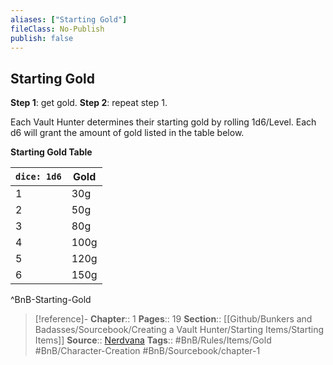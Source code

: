 ```yaml
---
aliases: ["Starting Gold"]
fileClass: No-Publish
publish: false
---
```


## Starting Gold

**Step 1**: get gold.
**Step 2**: repeat step 1.

Each Vault Hunter determines their starting gold by rolling 1d6/Level. Each d6 will grant the amount of gold listed in the table below.

**Starting Gold Table**

| `dice: 1d6` | Gold |
| ----------- | ---- |
| 1           | 30g  |
| 2           | 50g  |
| 3           | 80g  |
| 4           | 100g |
| 5           | 120g |
| 6           | 150g |
^BnB-Starting-Gold

> [!reference]- 
> **Chapter**:: 1
> **Pages**:: 19
> **Section**:: [[Github/Bunkers and Badasses/Sourcebook/Creating a Vault Hunter/Starting Items/Starting Items]]
> **Source**:: [Nerdvana](https://nerdvanagames.com)
> **Tags**::  #BnB/Rules/Items/Gold #BnB/Character-Creation #BnB/Sourcebook/chapter-1